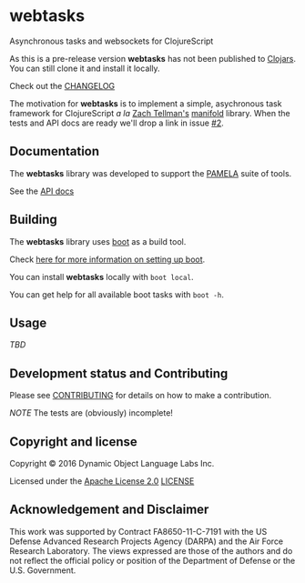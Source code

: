 # webtasks

Asynchronous tasks and websockets for ClojureScript

As this is a pre-release version **webtasks** has not been
published to [Clojars](https://clojars.org/). You can still clone it and install
it locally.

Check out the [CHANGELOG](CHANGELOG.md)

The motivation for **webtasks** is to implement a simple, asychronous
task framework for ClojureScript *a la* [Zach Tellman's](http://ideolalia.com/) [manifold](https://github.com/ztellman/manifold) library.
When the tests and API docs are ready we'll drop a link in
issue [#2](https://github.com/ztellman/manifold/issues/2).

## Documentation

The **webtasks** library was developed to support the [PAMELA](https://github.com/dollabs/pamela) suite of tools.

See the [API docs](http://dollabs.github.io/webtasks/doc/api/)

## Building

The **webtasks** library uses [boot](http://boot-clj.com/) as a build tool.

Check [here for more information on setting up boot](https://github.com/dollabs/plan-schema#building).

You can install **webtasks** locally with `boot local`.

You can get help for all available boot tasks with `boot -h`.

## Usage

*TBD*


## Development status and Contributing

Please see [CONTRIBUTING](CONTRIBUTING.md) for details on
how to make a contribution.

*NOTE* The tests are (obviously) incomplete!

## Copyright and license

Copyright © 2016 Dynamic Object Language Labs Inc.

Licensed under the [Apache License 2.0](http://opensource.org/licenses/Apache-2.0) [LICENSE](LICENSE)

## Acknowledgement and Disclaimer

This work was supported by Contract FA8650-11-C-7191 with the US
Defense Advanced Research Projects Agency (DARPA) and the Air Force
Research Laboratory.  The views expressed are those of the authors and
do not reflect the official policy or position of the Department of
Defense or the U.S. Government.
